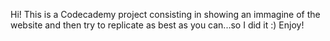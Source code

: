 Hi! This is a Codecademy project consisting in showing an immagine of the website and then try to replicate as best as you can...so I did it  :) Enjoy!
